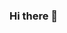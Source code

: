 ### Hi there 👋

<!--
**drzumeta/drzumeta** is a ✨ _special_ ✨ repository because its `README.md` (this file) appears on your GitHub profile.

Here are some ideas to get you started:

- 🔭 I’m not currently working on any projects but rather learning as much as I can on different matters that I think will be usefull for my professional success as a student in Management Informational Systems.
- 🌱 I’m currently learning ... to be updated relatively soon to detail my endeavors
- 👯 I’m looking to collaborate on ... nobody :d ttyl pals
- 🤔 I’m looking for help with ... prolly a lot but it is to be updated
- 💬 Ask me about ... 
- 📫 How to reach me: ... tbd
- 😄 Pronouns: ... He/him
- ⚡ Fun fact: ... I won a Shark Tank with a business proposal :P

-->
